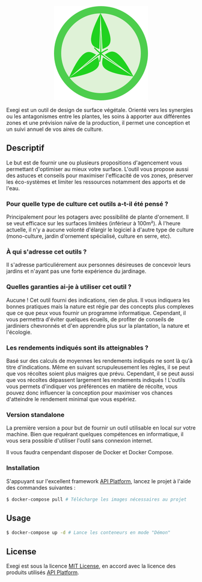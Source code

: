 <div align="center"><img src="client/public/logo.png" alt="API Platform"></div>

Exegi est un outil de design de surface végétale. Orienté vers les synergies ou les antagonismes entre les plantes, les soins à apporter aux différentes zones et une prévision naïve de la production, il permet une conception et un suivi annuel de vos aires de culture.

## Descriptif

Le but est de fournir une ou plusieurs propositions d'agencement vous permettant d'optimiser au mieux votre surface. L'outil vous propose aussi des astuces et conseils pour maximiser l'efficacité de vos zones, préserver les éco-systèmes et limiter les ressources notamment des apports et de l'eau.

### Pour quelle type de culture cet outils a-t-il été pensé ?

Principalement pour les potagers avec possibilité de plante d'ornement. Il se veut efficace sur les surfaces limitées (inférieur à 100m²). À l'heure actuelle, il n'y a aucune volonté d'élargir le logiciel à d'autre type de culture (mono-culture, jardin d'ornement spécialisé, culture en serre, etc).

### À qui s'adresse cet outils ?

Il s'adresse particuliérement aux personnes désireuses de concevoir leurs jardins et n'ayant pas une forte expérience du jardinage.

### Quelles garanties ai-je à utiliser cet outil ?

Aucune ! Cet outil fourni des indications, rien de plus. Il vous indiquera les bonnes pratiques mais la nature est régie par des concepts plus complexes que ce que peux vous fournir un programme informatique. Cependant, il vous permettra d'éviter quelques écueils, de profiter de conseils de jardiniers chevronnés et d'en apprendre plus sur la plantation, la nature et l'écologie.

### Les rendements indiqués sont ils atteignables ?

Basé sur des calculs de moyennes les rendements indiqués ne sont là qu'à titre d'indications. Même en suivant scrupuleusement les règles, il se peut que vos récoltes soient plus maigres que prévu.
Cependant, il se peut aussi que vos récoltes dépassent largement les rendements indiqués !
L'outils vous permets d'indiquer vos préférences en matière de récolte, vous pouvez donc influencer la conception pour maximiser vos chances d'atteindre le rendement minimal que vous espériez.

### Version standalone

La première version a pour but de fournir un outil utilisable en local sur votre machine. Bien que requérant quelques compétences en informatique, il vous sera possible d'utiliser l'outil sans connexion internet.

Il vous faudra cenpendant disposer de Docker et Docker Compose.

### Installation

S'appuyant sur l'excellent framework [API Platform](https://github.com/api-platform/api-platform), lancez le projet à l'aide des commandes suivantes :

```bash
$ docker-compose pull # Télécharge les images nécessaires au projet
```

## Usage

```bash
$ docker-compose up -d # Lance les conteneurs en mode "Démon"
```

## License

Exegi est sous la licence [MIT License](LICENSE), en accord avec la licence des produits utilisés [API Platform](https://github.com/api-platform/api-platform/blob/master/LICENSE).
